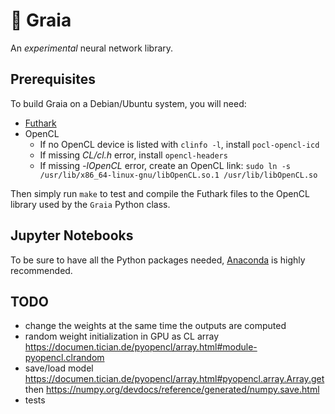 # 🌄 Graia

An *experimental* neural network library.

## Prerequisites

To build Graia on a Debian/Ubuntu system, you will need:

- [Futhark](https://futhark.readthedocs.io/en/stable/installation.html#installing-from-a-precompiled-snapshot)
- OpenCL
  - If no OpenCL device is listed with `clinfo -l`, install `pocl-opencl-icd`
  - If missing *CL/cl.h* error, install `opencl-headers`
  - If missing *-lOpenCL* error, create an OpenCL link: `sudo ln -s /usr/lib/x86_64-linux-gnu/libOpenCL.so.1 /usr/lib/libOpenCL.so`

Then simply run `make` to test and compile the Futhark files to the OpenCL library used by the `Graia` Python class.

## Jupyter Notebooks

To be sure to have all the Python packages needed, [Anaconda](https://docs.anaconda.com/free/anaconda/install/linux/) is highly recommended.

## TODO

- change the weights at the same time the outputs are computed
- random weight initialization in GPU as CL array https://documen.tician.de/pyopencl/array.html#module-pyopencl.clrandom
- save/load model https://documen.tician.de/pyopencl/array.html#pyopencl.array.Array.get then https://numpy.org/devdocs/reference/generated/numpy.save.html
- tests
